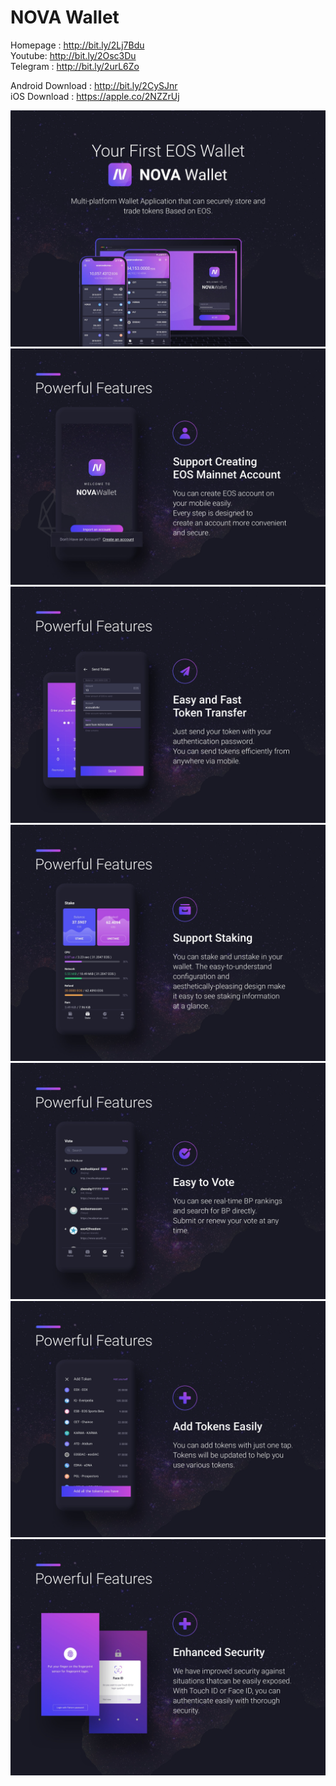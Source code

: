 # NOVA Wallet

Homepage : http://bit.ly/2Lj7Bdu<br>
Youtube: http://bit.ly/2Osc3Du<br>
Telegram : http://bit.ly/2urL6Zo<br>

Android Download : http://bit.ly/2CySJnr<br>
iOS Download : https://apple.co/2NZZrUj<br>

![](images/03.jpg)
![](images/04.jpg)
![](images/05.jpg)
![](images/06.jpg)
![](images/07.jpg)
![](images/08.jpg)
![](images/09.jpg)